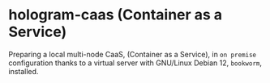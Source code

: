 # hologram-caas (Container as a Service)

Preparing a local multi-node CaaS, (Container as a Service), in `on premise` configuration thanks to a virtual server with GNU/Linux Debian 12, `bookworm`, installed.
